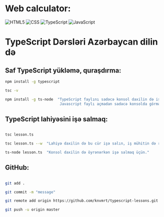 # Web calculator:

![HTML5](https://img.shields.io/badge/html5-%23E34F26.svg?style=for-the-badge&logo=html5&logoColor=white)
![CSS](https://img.shields.io/badge/css-%231572B6.svg?style=for-the-badge&logo=css3&logoColor=white)
![TypeScript](https://img.shields.io/badge/type%20script-%23002538.svg?style=for-the-badge&logo=typescript&logoColor=%233179C7)
![JavaScript](https://img.shields.io/badge/java%20script-%23223300.svg?style=for-the-badge&logo=javascript&logoColor=%23F7DF1E)

# TypeScript Dərsləri Azərbaycan dilin də

## Saf TypeScript yükləmə, quraşdırma:

```bash
npm install -g typescript

tsc -v

npm install -g ts-node  "TypeScript faylını sadəcə konsol daxilin də işə salır.
                         Javascript faylı açmadan sadəcə konsolda görmək üçün istifadə olunur."

```

## TypeScript lahiyəsini işə salmaq:

```bash

tsc lesson.ts

tsc lesson.ts --w  "Lahiyə daxilin də bu cür işə salın, iş mühitin də rahatlıq yaradır."

ts-node lesson.ts  "Konsol daxilin də öyrənərkən işə salmaq üçün."

```

## GitHub:

```bash

git add .

git commit -m "message"

git remote add origin https://github.com/knvmrt/typescript-lessons.git

git push -u origin master

```
